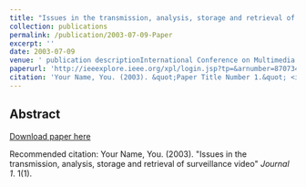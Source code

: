 ```yaml
---
title: "Issues in the transmission, analysis, storage and retrieval of surveillance video"
collection: publications
permalink: /publication/2003-07-09-Paper
excerpt: ''
date: 2003-07-09
venue: ' publication descriptionInternational Conference on Multimedia and Expo, ICME’ 2003, Vol. 2, pp. 161-164'
paperurl: 'http://ieeexplore.ieee.org/xpl/login.jsp?tp=&arnumber=870734&url=http%3A%2F%2Fieeexplore.ieee.org%2Fxpls%2Fabs_all.jsp%3Farnumber%3D870734'
citation: 'Your Name, You. (2003). &quot;Paper Title Number 1.&quot; <i>Journal 1</i>. 1(1).'
---
```


Abstract
-------- 

    
[Download paper here](http://ieeexplore.ieee.org/xpl/login.jsp?tp=&arnumber=870734&url=http%3A%2F%2Fieeexplore.ieee.org%2Fxpls%2Fabs_all.jsp%3Farnumber%3D870734)

Recommended citation: Your Name, You. (2003). "Issues in the transmission, analysis, storage and retrieval of surveillance video" <i>Journal 1</i>. 1(1).
